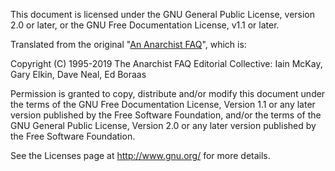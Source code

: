 This document is licensed under the GNU General Public License,
version 2.0 or later, or the GNU Free Documentation License, v1.1 or later.

Translated from the original "[An Anarchist FAQ](http://anarchism.pageabode.com/afaq/intro.html)", which is:

Copyright (C) 1995-2019 The Anarchist FAQ Editorial Collective:
Iain McKay, Gary Elkin, Dave Neal, Ed Boraas

Permission is granted to copy, distribute and/or modify this document under the terms of the GNU Free Documentation License, Version 1.1 or any later version published by the Free Software Foundation, and/or the terms of the GNU General Public License, Version 2.0 or any later version published by the Free Software Foundation.

See the Licenses page at http://www.gnu.org/ for more details.
